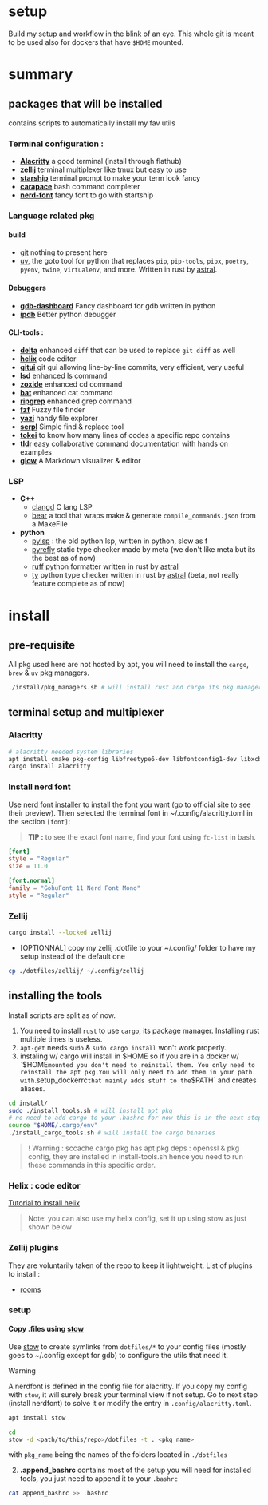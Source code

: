# setup
Build my setup and workflow in the blink of an eye.
This whole git is meant to be used also for dockers that have `$HOME` mounted.

# summary
## packages that will be installed
contains scripts to automatically install my fav utils

### Terminal configuration : 
 - **[Alacritty](https://github.com/alacritty/alacritty)** a good terminal (install through flathub)
 - **[zellij](https://github.com/zellij-org/zellij/)** terminal multiplexer like tmux but easy to use
 - **[starship](starship.rs/)** terminal prompt to make your term look fancy
 - **[carapace](https://github.com/carapace-sh/carapace)** bash command completer
 - **[nerd-font](https://github.com/ryanoasis/nerd-fonts)** fancy font to go with startship

### Language related pkg
#### build
 - [git](https://git-scm.com/) nothing to present here
 - [uv](https://docs.astral.sh/uv/), the goto tool for python that replaces `pip`, `pip-tools`, `pipx`, `poetry`, `pyenv`, `twine`, `virtualenv`, and more. Written in rust by [astral](https://astral.sh/).

#### Debuggers
 - **[gdb-dashboard](https://github.com/cyrus-and/gdb-dashboard)** Fancy dashboard for gdb written in python
 - **[ipdb](https://pypi.org/project/ipdb/)** Better python debugger

#### CLI-tools :
 - **[delta](https://github.com/dandavison/delta/)** enhanced `diff` that can be used to replace `git diff` as well
 - **[helix](https://github.com/helix-editor/)** code editor
 - **[gitui](https://github.com/extrawurst/gitui)** git gui allowing line-by-line commits, very efficient, very useful
 - **[lsd](https://github.com/Peltoche/lsd)** enhanced ls command
 - **[zoxide](https://github.com/ajeetdsouza/zoxide)** enhanced cd command
 - **[bat](https://github.com/sharkdp/bat)** enhanced cat command
 - **[ripgrep](https://github.com/BurntSushi/ripgrep)** enhanced grep command
 - **[fzf](https://github.com/junegunn/fzf)** Fuzzy file finder
 - **[yazi](https://github.com/sxyazi/yazi)** handy file explorer
 - **[serpl](https://github.com/yassinebridi/serpl)** Simple find & replace tool
 - **[tokei](https://github.com/XAMPPRocky/tokei)** to know how many lines of codes a specific repo contains
 - **[tldr](https://github.com/tldr-pages/tldr)** easy collaborative command documentation with hands on examples
 - **[glow](https://github.com/charmbracelet/glow)** A Markdown visualizer & editor

### LSP
- **C++**
    - [clangd](https://github.com/clangd/clangd) C lang LSP
    - [bear](https://github.com/rizsotto/Bear) a tool that wraps make & generate `compile_commands.json` from a MakeFile
- **python**
    - [pylsp](https://github.com/python-lsp/python-lsp-server) : the old python lsp, written in python, slow as f
    - [pyrefly](https://pyrefly.org/) static type checker made by meta (we don't like meta but its the best as of now)
    - [ruff](https://docs.astral.sh/ruff/) python formatter written in rust by [astral](https://astral.sh/)
    - [ty](https://docs.astral.sh/ruff/) python type checker written in rust by [astral](https://astral.sh/) (beta, not really feature complete as of now)

# install

## pre-requisite
All pkg used here are not hosted by apt, you will need to install the `cargo`, `brew` & `uv` pkg managers.

```bash
./install/pkg_managers.sh # will install rust and cargo its pkg manager
```

## terminal setup and multiplexer

### Alacritty
```bash
# alacritty needed system libraries
apt install cmake pkg-config libfreetype6-dev libfontconfig1-dev libxcb-xfixes0-dev libxkbcommon-dev python3
cargo install alacritty
```

### Install nerd font
Use [nerd font installer](https://github.com/officialrajdeepsingh/nerd-fonts-installer) to install the font you want (go to official site to see their preview).
Then selected the terminal font in ~/.config/alacritty.toml in the section `[font]`:
> **TIP :** to see the exact font name, find your font using `fc-list` in bash.
```toml
[font]
style = "Regular"
size = 11.0

[font.normal]
family = "GohuFont 11 Nerd Font Mono"
style = "Regular"
```

### Zellij
```bash
cargo install --locked zellij
```
- [OPTIONNAL] copy my zellij .dotfile to your ~/.config/ folder to have my setup instead of the default one
```bash
cp ./dotfiles/zellij/ ~/.config/zellij
```

## installing the tools
Install scripts are split as of now. 
1. You need to install `rust` to use `cargo`, its package manager. Installing rust multiple times is useless.
2. `apt-get` needs `sudo` & `sudo cargo install` won't work properly.
3. instaling w/ cargo will install in $HOME so if you are in a docker w/ `$HOME` mounted you don't need to reinstall them. You only need to reinstall the apt pkg.You will only need to add them in your path with `.setup_dockerrc` that mainly adds stuff to the `$PATH` and creates aliases.

```bash
cd install/
sudo ./install_tools.sh # will install apt pkg
# no need to add cargo to your .bashrc for now this is in the next step
source "$HOME/.cargo/env"
./install_cargo_tools.sh # will install the cargo binaries
```

>! Warning : 
sccache cargo pkg has apt pkg deps : openssl & pkg config, they are installed in install-tools.sh hence you need to run these commands in this specific order.

### Helix : code editor
[Tutorial to install helix](https://docs.helix-editor.com/install.html)
> Note: you can also use my helix config, set it up using stow as just shown below

### Zellij plugins
They are voluntarily taken of the repo to keep it lightweight. List of plugins to install : 
- [rooms](https://github.com/rvcas/room)

### setup 
#### Copy .files using [stow](https://www.gnu.org/software/stow/manual/stow.html#Introduction) 
Use [stow](https://www.gnu.org/software/stow/manual/stow.html#Introduction) to create symlinks from `dotfiles/*` to your config files (mostly goes to ~/.config except for gdb) to configure the utils that need it.

> [!warning]
> A nerdfont is defined in the config file for alacritty. If you copy my config with `stow`, it will surely break your terminal view if not setup.
> Go to next step (install nerdfont) to solve it or modify the entry in `.config/alacritty.toml`.

```bash
apt install stow
```
```bash
cd
stow -d <path/to/this/repo>/dotfiles -t . <pkg_name>
```
with `pkg_name` being the names of the folders located in `./dotfiles`
 
2. **.append_bashrc** contains most of the setup you will need for installed tools, you just need to append it to your `.bashrc`
```bash
cat append_bashrc >> .bashrc
```
